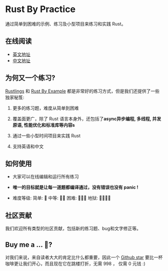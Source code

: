 # Rust By Practice
通过简单到困难的示例、练习及小型项目来练习和实践 Rust。

## 在线阅读

- [英文地址](https://practice.rs)
- [中文地址](https://zh.practice.rs)
  
## 为何又一个练习?

[Rustlings](https://github.com/rust-lang/rustlings) 和 [Rust By Example](https://github.com/rust-lang/rust-by-example) 都是非常好的练习方式，但是我们还提供了一些独家秘笈:  

1. 更多的练习题，难度从简单到困难

2. 覆盖面更广，除了 Rust 语言本身外，还包括了**async异步编程, 多线程, 并发原语, 性能优化和标准库等内容s**
   
3. 通过一些小型时间项目来实践 Rust
   
4. 支持英语和中文

## 如何使用

- 大家可以在线编辑和运行所有练习
  
- **唯一的目标就是让每一道题都编译通过，没有错误也没有 panic !**
  
- 难度等级: 简单: 🌟  中等: 🌟🌟 困难: 🌟🌟🌟  地狱: 🌟🌟🌟🌟


## 社区贡献

我们欢迎所有类型的社区贡献，包括新的练习题、bug和文字修正等。


## Buy me a ... 🌟?

对我们来说，来自读者大大的肯定比什么都重要，因此一个 [Github star](https://github.com/sunface/rust-by-practice) 要比一杯咖啡更让我们开心，而且现在它在跳楼打折，无需 998 ， 仅需 0 元钱 :)







